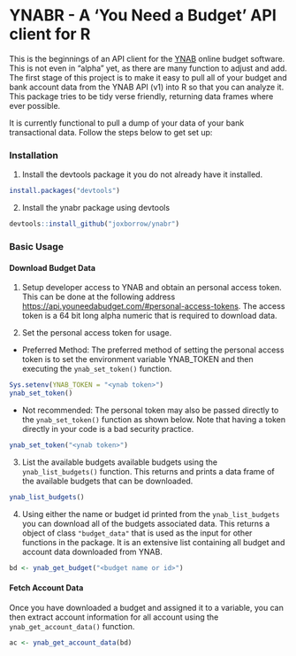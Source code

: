 YNABR - A ‘You Need a Budget’ API client for R
================

This is the beginnings of an API client for the
[YNAB](http://www.youneedabudget.com) online budget software. This is
not even in “alpha” yet, as there are many function to adjust and add.
The first stage of this project is to make it easy to pull all of your
budget and bank account data from the YNAB API (v1) into R so that you
can analyze it. This package tries to be tidy verse friendly, returning
data frames where ever possible.

It is currently functional to pull a dump of your data of your bank
transactional data. Follow the steps below to get set up:

### Installation

1.  Install the devtools package it you do not already have it
    installed.

<!-- end list -->

``` r
install.packages("devtools")
```

2.  Install the ynabr package using devtools

<!-- end list -->

``` r
devtools::install_github("joxborrow/ynabr")
```

### Basic Usage

#### Download Budget Data

1.  Setup developer access to YNAB and obtain an personal access token.
    This can be done at the following address
    <https://api.youneedabudget.com/#personal-access-tokens>. The access
    token is a 64 bit long alpha numeric that is required to download
    data.

2.  Set the personal access token for usage.

<!-- end list -->

  - Preferred Method: The preferred method of setting the personal
    access token is to set the environment variable YNAB\_TOKEN and then
    executing the `ynab_set_token()` function.

<!-- end list -->

``` r
Sys.setenv(YNAB_TOKEN = "<ynab token>")
ynab_set_token()
```

  - Not recommended: The personal token may also be passed directly to
    the `ynab_set_token()` function as shown below. Note that having a
    token directly in your code is a bad security practice.

<!-- end list -->

``` r
ynab_set_token("<ynab token>")
```

3.  List the available budgets available budgets using the
    `ynab_list_budgets()` function. This returns and prints a data frame
    of the available budgets that can be downloaded.

<!-- end list -->

``` r
ynab_list_budgets()
```

4.  Using either the name or budget id printed from the
    `ynab_list_budgets` you can download all of the budgets associated
    data. This returns a object of class `"budget_data"` that is used as
    the input for other functions in the package. It is an extensive
    list containing all budget and account data downloaded from YNAB.

<!-- end list -->

``` r
bd <- ynab_get_budget("<budget name or id>")
```

#### Fetch Account Data

Once you have downloaded a budget and assigned it to a variable, you can
then extract account information for all account using the
`ynab_get_account_data()` function.

``` r
ac <- ynab_get_account_data(bd)
```
